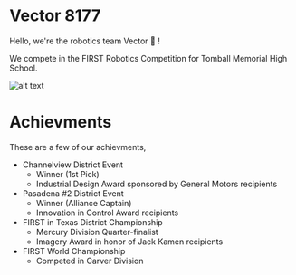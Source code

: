 # Vector 8177
Hello, we're the robotics team Vector 🧡 !

We compete in the FIRST Robotics Competition for Tomball Memorial High School.

![alt text](https://i.ibb.co/BcH9W36/IMG-0583.jpg "Team Picture")
# Achievments
These are a few of our achievments,
- Channelview District Event 
  * Winner (1st Pick)
  * Industrial Design Award sponsored by General Motors recipients
- Pasadena #2 District Event 
  * Winner (Alliance Captain)
  * Innovation in Control Award recipients
- FIRST in Texas District Championship 
  * Mercury Division Quarter-finalist
  * Imagery Award in honor of Jack Kamen recipients
- FIRST World Championship
  * Competed in Carver Division
